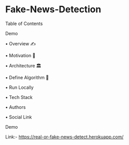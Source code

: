 # Fake-News-Detection

Table of Contents

Demo

• Overview ✍️

• Motivation 💪

• Architecture 🏛

• Define Algorithm 🧠

• Run Locally

• Tech Stack

• Authors

• Social Link

Demo

Link:- https://real-or-fake-news-detect.herokuapp.com/
